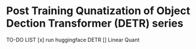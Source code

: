 # Post Training Qunatization of Object Dection Transformer (DETR) series

TO-DO LIST
[x] run huggingface DETR
[] Linear Quant